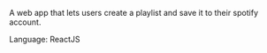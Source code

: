 A web app that lets users create a playlist and save it to their spotify account.

Language: ReactJS
